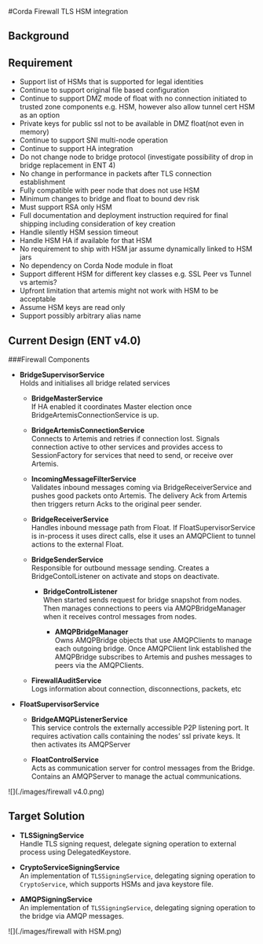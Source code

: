 #Corda Firewall TLS HSM integration

## Background

## Requirement

* Support list of HSMs that is supported for legal identities
* Continue to support original file based configuration
* Continue to support DMZ mode of float with no connection initiated to trusted zone components e.g. HSM, however also allow tunnel cert HSM as an option
* Private keys for public ssl not to be available in DMZ float(not even in memory)
* Continue to support SNI multi-node operation 
* Continue to support HA integration 
* Do not change node to bridge protocol (investigate possibility of drop in bridge replacement in ENT 4)
* No change in performance in packets after TLS connection establishment 
* Fully compatible with peer node that does not use HSM
* Minimum changes to bridge and float to bound dev risk
* Must support RSA only HSM
* Full documentation and deployment instruction required for final shipping including consideration of key creation
* Handle silently HSM session timeout
* Handle HSM HA if available for that HSM
* No requirement to ship with HSM jar assume dynamically linked to HSM jars
* No dependency on Corda Node module in float
* Support different HSM for different key classes e.g. SSL Peer vs Tunnel vs artemis?
* Upfront limitation that artemis might not work with HSM to be acceptable 
* Assume HSM keys are read only
* Support possibly arbitrary alias name

## Current Design (ENT v4.0)
###Firewall Components

* **BridgeSupervisorService**  
Holds and initialises all bridge related services

    * **BridgeMasterService**  
    If HA enabled it coordinates Master election once BridgeArtemisConnectionService is up.
    
    * **BridgeArtemisConnectionService**  
    Connects to Artemis and retries if connection lost. Signals connection active to other services and provides access to SessionFactory for services that need to send, or receive over Artemis. 
    
    * **IncomingMessageFilterService**  
    Validates inbound messages coming via BridgeReceiverService and pushes good packets onto Artemis. The delivery Ack from Artemis then triggers return Acks to the original peer sender.
    
    * **BridgeReceiverService**  
    Handles inbound message path from Float. If FloatSupervisorService is in-process it uses direct calls, else it uses an AMQPClient to tunnel actions to the external Float.
    
    * **BridgeSenderService**  
    Responsible for outbound message sending. Creates a BridgeContolListener on activate and stops on deactivate.
    
        * **BridgeControlListener**  
        When started sends request for bridge snapshot from nodes. Then manages connections to peers via AMQPBridgeManager when it receives control messages from nodes.
        
            * **AMQPBridgeManager**  
            Owns AMQPBridge objects that use AMQPClients to manage each outgoing bridge. Once AMQPClient link established the AMQPBridge  subscribes to Artemis and pushes messages to peers via the AMQPClients.
        
    * **FirewallAuditService**  
    Logs information about connection, disconnections, packets, etc
    
    
* **FloatSupervisorService**  

    * **BridgeAMQPListenerService**  
    This service controls the externally accessible P2P listening port. It requires activation calls containing the nodes’ ssl private keys. It then activates its AMQPServer
    
    * **FloatControlService**  
    Acts as communication server for control messages from the Bridge. Contains an AMQPServer to manage the actual communications.


![](./images/firewall v4.0.png)


## Target Solution

* **TLSSigningService**  
Handle TLS signing request, delegate signing operation to external process using DelegatedKeystore.

* **CryptoServiceSigningService**  
An implementation of ``TLSSigningService``, delegating signing operation to ``CryptoService``, which supports HSMs and java keystore file.

* **AMQPSigningService**  
An implementation of ``TLSSigningService``, delegating signing operation to the bridge via AMQP messages.

![](./images/firewall with HSM.png)
